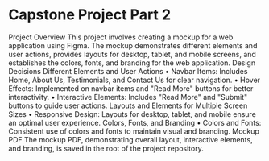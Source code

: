 # Capstone Project Part 2 
Project Overview
This project involves creating a mockup for a web application using Figma. The mockup demonstrates different elements and user actions, provides layouts for desktop, tablet, and mobile screens, and establishes the colors, fonts, and branding for the web application.
Design Decisions
Different Elements and User Actions
•	Navbar Items: Includes Home, About Us, Testimonials, and Contact Us for clear navigation.
•	Hover Effects: Implemented on navbar items and "Read More" buttons for better interactivity.
•	Interactive Elements: Includes "Read More" and "Submit" buttons to guide user actions.
Layouts and Elements for Multiple Screen Sizes
•	Responsive Design: Layouts for desktop, tablet, and mobile ensure an optimal user experience.
Colors, Fonts, and Branding
•	Colors and Fonts: Consistent use of colors and fonts to maintain visual and branding.
Mockup PDF
The mockup PDF, demonstrating overall layout, interactive elements, and branding, is saved in the root of the project repository.

